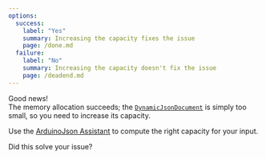 ```yaml
---
options:
  success:
    label: "Yes"
    summary: Increasing the capacity fixes the issue
    page: /done.md
  failure:
    label: "No"
    summary: Increasing the capacity doesn't fix the issue
    page: /deadend.md
---
```


Good news!  
The memory allocation succeeds; the [`DynamicJsonDocument`](/v6/api/dynamicjsondocument/) is simply too small, so you need to increase its capacity.

Use the [ArduinoJson Assistant](/v6/assistant/) to compute the right capacity for your input.

Did this solve your issue?